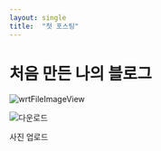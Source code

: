 ```yaml
---
layout: single 
title:  "첫 포스팅"
---
```


# 처음 만든 나의 블로그

![wrtFileImageView](C:\projects\GilJinsung-github-blog\GilJinsung.github.io\images\2024-07-05-blog\wrtFileImageView.jpg)


![다운로드](C:\projects\GilJinsung-github-blog\GilJinsung.github.io\images\2024-07-05-blog\다운로드.jpg)

사진 업로드 
